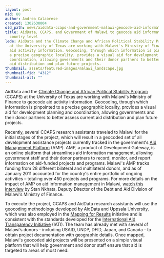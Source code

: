 ```yaml
---
layout: post
nid: 80
author: Andrea Calabrese
created: 1302630004
old_path: news/aiddata-ccaps-and-government-malawi-geocode-aid-information-country-level
title: AidData, CCAPS, and Government of Malawi to geocode aid information at the
  country level
lede: AidData and the Climate Change and African Political Stability Program (CCAPS)
  at the University of Texas are working with Malawi's Ministry of Finance to geocode
  aid activity information. Geocoding, through which information is pinpointed to
  a precise geographic locality, provides a visual aid for development planning and
  coordination, allowing governments and their donor partners to better assess current
  aid distribution and plan future projects.
thumbnail: assets/featured-images/malawi_landscape.jpg
thumbnail-fid: "4312"
thumbnail-alt: ""
---
```


AidData and the [Climate Change and African Political Stability Program](http://bit.ly/fhrH0f) (CCAPS) at the University of Texas are working with Malawi's Ministry of Finance to geocode aid activity information. Geocoding, through which information is pinpointed to a precise geographic locality, provides a visual aid for development planning and coordination, allowing governments and their donor partners to better assess current aid distribution and plan future projects.

Recently, several CCAPS research assistants traveled to Malawi for the initial stages of the project, which will result in a geocoded set of all development assistance projects currently tracked in the government's [Aid Management Platform](http://bit.ly/ijwau4) (AMP). AMP, a product of Development Gateway, is an online platform that streamlines aid information management, allowing government staff and their donor partners to record, monitor, and report information on aid-funded projects and programs. Malawi's AMP tracks funding from 28 different bilateral and multilateral donors, and as of January 2011 accounted for the country's entire portfolio of ongoing activities – totaling over 450 projects and programs. For more details on the impact of AMP on aid information management in Malawi, [watch this interview](http://bit.ly/g0QaGQ) by Stan Nkhata, Deputy Director of the Debt and Aid Division of Malawi’s Ministry of Finance.

To execute the project, CCAPS and AidData research assistants will use the geocoding methodology developed by AidData and Uppsala University, which was also employed in the [Mapping for Results](http://bit.ly/dTsaOK) initiative and is consistent with the standards developed for the [International Aid Transparency Initiative](http://bit.ly/hC0kI6) (IATI). The team has already met with several of Malawi’s donors – including USAID, UNDP, DFID, Japan, and Canada – to obtain project documentation with geographic details. Once mapped, Malawi's geocoded aid projects will be presented on a simple visual platform that will help government and donor staff ensure that aid is targeted to areas of most need.
